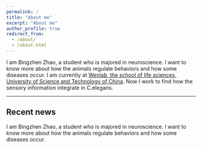 ```yaml
---
permalink: /
title: "About me"
excerpt: "About me"
author_profile: true
redirect_from: 
  - /about/
  - /about.html
---
```



I am Bingzhen Zhao, a student who is majored in neuroscience. I want to know more about how the animals regulate behaviors and how some diseases occur. 
I am currently at [Wenlab, the school of life sciences, University of Science and Technology of China](http://en.biox.ustc.edu.cn/). Now I work to find how the sensory information integrate in C.elegans.


---
Recent news
---


I am Bingzhen Zhao, a student who is majored in neuroscience. I want to know more about how the animals regulate behaviors and how some diseases occur. 
